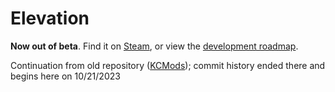 # Elevation
**Now out of beta**.
Find it on [Steam](https://steamcommunity.com/sharedfiles/filedetails/?id=2053274538&tscn=1700866597), or view the [development roadmap](https://trello.com/b/opvXQVYP/elevation-update-roadmap).

Continuation from old repository ([KCMods](https://github.com/DaDevFox/KCMods)); commit history ended there and begins here on 10/21/2023
